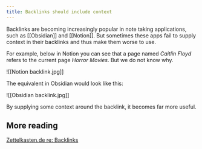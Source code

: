 ```yaml
---
title: Backlinks should include context
---
```


Backlinks are becoming increasingly popular in note taking applications, such as [[Obsidian]] and [[Notion]]. But sometimes these apps fail to supply context in their backlinks and thus make them worse to use.

For example, below in Notion you can see that a page named *Caitlin Floyd* refers to the current page *Horror Movies*. But we do not know why.

![[Notion backlink.jpg]]

The equivalent in Obsidian would look like this:

![[Obsidian backlink.jpg]]

By supplying some context around the backlink, it becomes far more useful.

## More reading

[Zettelkasten.de re: Backlinks](https://zettelkasten.de/posts/re-backlinks-should-be-context-rich/)

